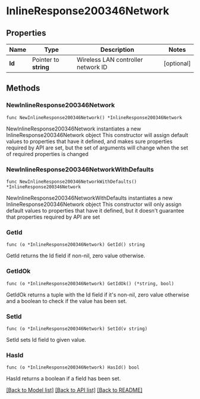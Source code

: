 # InlineResponse200346Network

## Properties

Name | Type | Description | Notes
------------ | ------------- | ------------- | -------------
**Id** | Pointer to **string** | Wireless LAN controller network ID | [optional] 

## Methods

### NewInlineResponse200346Network

`func NewInlineResponse200346Network() *InlineResponse200346Network`

NewInlineResponse200346Network instantiates a new InlineResponse200346Network object
This constructor will assign default values to properties that have it defined,
and makes sure properties required by API are set, but the set of arguments
will change when the set of required properties is changed

### NewInlineResponse200346NetworkWithDefaults

`func NewInlineResponse200346NetworkWithDefaults() *InlineResponse200346Network`

NewInlineResponse200346NetworkWithDefaults instantiates a new InlineResponse200346Network object
This constructor will only assign default values to properties that have it defined,
but it doesn't guarantee that properties required by API are set

### GetId

`func (o *InlineResponse200346Network) GetId() string`

GetId returns the Id field if non-nil, zero value otherwise.

### GetIdOk

`func (o *InlineResponse200346Network) GetIdOk() (*string, bool)`

GetIdOk returns a tuple with the Id field if it's non-nil, zero value otherwise
and a boolean to check if the value has been set.

### SetId

`func (o *InlineResponse200346Network) SetId(v string)`

SetId sets Id field to given value.

### HasId

`func (o *InlineResponse200346Network) HasId() bool`

HasId returns a boolean if a field has been set.


[[Back to Model list]](../README.md#documentation-for-models) [[Back to API list]](../README.md#documentation-for-api-endpoints) [[Back to README]](../README.md)


